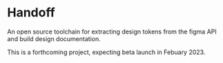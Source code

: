 # Handoff
An open source toolchain for extracting design tokens from the figma API and 
build design documentation. 

This is a forthcoming project, expecting beta launch in Febuary 2023.